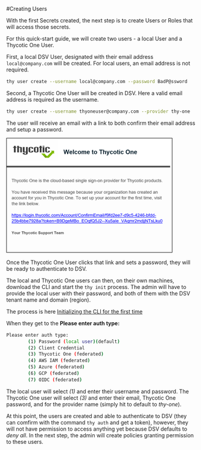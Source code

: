 [title]: # (Create Users)
[tags]: # (DevOps Secrets Vault,DSV,)
[priority]: # (2500)

#Creating Users

With the first Secrets created, the next step is to create Users or Roles that will access those secrets.

For this quick-start guide, we will create two users - a local User and a Thycotic One User.  

First, a local DSV User, designated with their email address `local@company.com` will be created.  For local users, an email address is not required.

```BASH
thy user create --username local@company.com --password BadP@ssword
```

Second, a Thycotic One User will be created in DSV.  Here a valid email address is required as the username.

```BASH
thy user create --username thyoneuser@company.com --provider thy-one
```

The user will receive an email with a link to both confirm their email address and setup a password.

![Thy-One Email](./images/thyoneemail.png)

Once the Thycotic One User clicks that link and sets a password, they will be ready to authenticate to DSV.

The local and Thycotic One users can then, on their own machines, download the CLI and start the `thy init` process.  The admin will have to provide the local user with their password, and both of them with the DSV tenant name and domain (region).

The process is here [Initializing the CLI for the first time](./init/index.md)

When they get to the **Please enter auth type:** 

```BASH
Please enter auth type:
        (1) Password (local user)(default)
        (2) Client Credential
        (3) Thycotic One (federated)
        (4) AWS IAM (federated)
        (5) Azure (federated)
        (6) GCP (federated)
        (7) OIDC (federated)
```

The local user will select *(1)* and enter their username and password.  The Thycotic One user will select *(3)* and enter their email, Thycotic One password, and for the provider name (simply hit <enter> to default to *thy-one*).

At this point, the users are created and able to authenticate to DSV (they can comfirm with the command `thy auth` and get a token), however, they will not have permission to access anything yet because DSV defaults to *deny all*.  In the next step, the admin will create policies granting permission to these users.